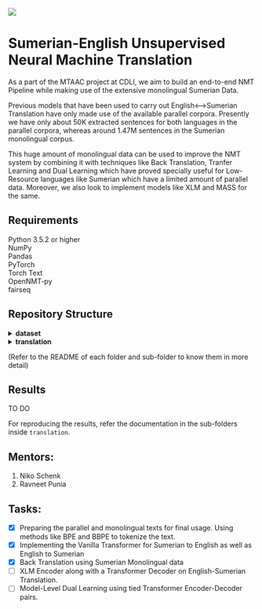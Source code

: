 ![](https://nelc.ucla.edu/wp-content/uploads/2019/05/Screen-Shot-2019-05-15-at-4.12.48-PM.png)


# Sumerian-English Unsupervised Neural Machine Translation
As a part of the MTAAC project at CDLI, we aim to build an end-to-end NMT Pipeline while making use of the extensive monolingual Sumerian Data. 

Previous models that have been used to carry out English<-->Sumerian Translation have only made use of the available parallel corpora. Presently we have only about 50K extracted sentences for both languages in the parallel corpora, whereas around 1.47M sentences in the Sumerian monolingual corpus. 

This huge amount of monolingual data can be used to improve the NMT system by combining it with techniques like Back Translation, Tranfer Learning and Dual Learning which have proved specially useful for Low-Resource languages like Sumerian which have a limited amount of parallel data. Moreover, we also look to implement models like XLM and MASS for the same.


## Requirements
Python 3.5.2 or higher <br>
NumPy <br>
Pandas <br>
PyTorch <br>
Torch Text <br>
OpenNMT-py <br>
fairseq <br>


## Repository Structure

<details><summary><b>dataset</b></summary>
  <p>
    Contains the datasets used for training and validating Sumerian<->English NMT. 
     <details><summary><b>dataToUse</b></summary>
          <p>
            Contains all the parallel data divided among traing, test and dev sets, in the 4 different categories:
            - UrIIICompSents <br>
            - AllCompSents <br>
            - UrIIILineByLine <br>
            - AllLineByLIne <br>
          </p>
    </details>
     <details><summary><b>cleaned</b></summary>
          <p>
            Contains data after cleaning using the helper scripts, contains the monolingual data as well:
            - UrIIICompSents <br>
            - AllCompSents <br>
            - UrIIILineByLine <br>
            - AllLineByLIne <br>
          </p>
    </details>
    <details><summary><b>orginal</b></summary>
      <p> Contains all of the data before cleaning </br>
    </details>
    <details><summary><b>oldFormat</b></summary>
      <p> Contains data from last year, for comparison </br>
    </details>
  </p>
</details>
    
<details><summary><b>translation</b></summary>
  <p>
    <details><summary><b>transformer</b></summary>
          <p>
            Contains implemntation of the Vanilla Transformer using parallel data, for Sumerian-English
          </p>
    </details>
     <details><summary><b>backtranslation</b></summary>
          <p>
            Makes use of fairseq to carry out Sumerian-English Back Translation using Sumerian monolingual data
          </p>
    </details>
    <details><summary><b>backtranslation-onmt</b></summary>
          <p>
            Makes use of fairseq and OpenNMT to carry out Sumerian-English Back Translation using Sumerian monolingual data
          </p>
    </details>
</details>

(Refer to the README of each folder and sub-folder to know them in more detail)

## Results

TO DO

For reproducing the results, refer the documentation in the sub-folders inside ```translation```.

## Mentors:
1. Niko Schenk
2. Ravneet Punia

## Tasks:

- [x] Preparing the parallel and monolingual texts for final usage. Using methods like BPE and BBPE to tokenize the text.
- [x] Implementing the Vanilla Transformer for Sumerian to English as well as English to Sumerian
- [x] Back Translation using Sumerian Monolingual data
- [ ] XLM Encoder along with a Transformer Decoder on English-Sumerian Translation.
- [ ] Model-Level Dual Learning using tied Transformer Encoder-Decoder pairs.
